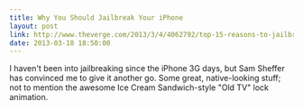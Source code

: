 ```yaml
---
title: Why You Should Jailbreak Your iPhone
layout: post
link: http://www.theverge.com/2013/3/4/4062792/top-15-reasons-to-jailbreak-your-iphone
date: 2013-03-18 18:50:00
---
```


I haven't been into jailbreaking since the iPhone 3G days, but Sam Sheffer has convinced me to give it another go. Some great, native-looking stuff; not to mention the awesome Ice Cream Sandwich-style "Old TV" lock animation.
